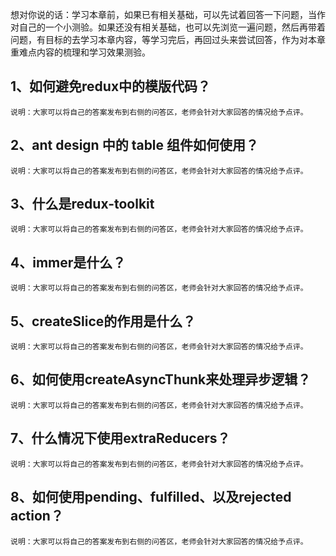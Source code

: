 想对你说的话：学习本章前，如果已有相关基础，可以先试着回答一下问题，当作对自己的一个小测验。如果还没有相关基础，也可以先浏览一遍问题，然后再带着问题，有目标的去学习本章内容，等学习完后，再回过头来尝试回答，作为对本章重难点内容的梳理和学习效果测验。
## 1、如何避免redux中的模版代码？
```
说明：大家可以将自己的答案发布到右侧的问答区，老师会针对大家回答的情况给予点评。
```
## 2、ant design 中的 table 组件如何使用？
```
说明：大家可以将自己的答案发布到右侧的问答区，老师会针对大家回答的情况给予点评。
```
## 3、什么是redux-toolkit
```
说明：大家可以将自己的答案发布到右侧的问答区，老师会针对大家回答的情况给予点评。
```
## 4、immer是什么？
```
说明：大家可以将自己的答案发布到右侧的问答区，老师会针对大家回答的情况给予点评。
```
## 5、createSlice的作用是什么？
```
说明：大家可以将自己的答案发布到右侧的问答区，老师会针对大家回答的情况给予点评。
```
## 6、如何使用createAsyncThunk来处理异步逻辑？
```
说明：大家可以将自己的答案发布到右侧的问答区，老师会针对大家回答的情况给予点评。
```
## 7、什么情况下使用extraReducers？
```
说明：大家可以将自己的答案发布到右侧的问答区，老师会针对大家回答的情况给予点评。
```
## 8、如何使用pending、fulfilled、以及rejected action？
```
说明：大家可以将自己的答案发布到右侧的问答区，老师会针对大家回答的情况给予点评。
```

